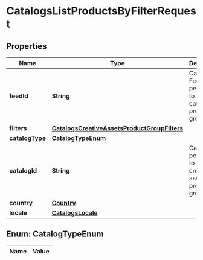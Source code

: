 

# CatalogsListProductsByFilterRequest

## Properties

Name | Type | Description | Notes
------------ | ------------- | ------------- | -------------
**feedId** | **String** | Catalog Feed id pertaining to the catalog product group filter. | 
**filters** | [**CatalogsCreativeAssetsProductGroupFilters**](CatalogsCreativeAssetsProductGroupFilters.md) |  | 
**catalogType** | [**CatalogTypeEnum**](#CatalogTypeEnum) |  | 
**catalogId** | **String** | Catalog id pertaining to the creative assets product group. | 
**country** | [**Country**](Country.md) |  | 
**locale** | [**CatalogsLocale**](CatalogsLocale.md) |  | 


## Enum: CatalogTypeEnum

Name | Value
---- | -----




